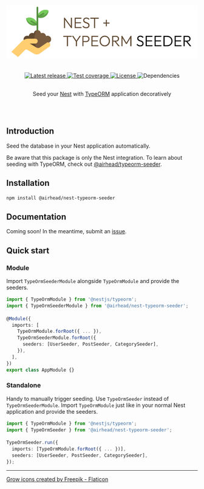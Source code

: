 <br />
<br />

<div align='center'>
    <img src='https://github.com/joakimbugge/nest-typeorm-seeder/raw/main/assets/logo.png' alt='Logo' />
    <br /><br /><br />
    <a href='https://www.npmjs.com/package/@airhead/nest-typeorm-seeder'>
        <img src='https://img.shields.io/github/v/release/joakimbugge/nest-typeorm-seeder?include_prereleases' alt='Latest release' />
    </a>
    <a href='https://coveralls.io/github/joakimbugge/nest-typeorm-seeder?branch=main'>
        <img alt="Test coverage" src="https://img.shields.io/coveralls/github/joakimbugge/nest-typeorm-seeder">
    </a>
    <a href='https://github.com/joakimbugge/nest-typeorm-seeder/blob/main/LICENSE'>
        <img src='https://img.shields.io/github/license/joakimbugge/nest-typeorm-seeder' alt='License' />
    </a>
    <img src="https://img.shields.io/librariesio/release/npm/@airhead/nest-typeorm-seeder" alt='Dependencies'>
</div>

<br />

<p align='center'>Seed your <a href='https://nestjs.com/'>Nest</a> with <a href='https://github.com/typeorm/typeorm'>TypeORM</a> application decoratively</p>

<br>
<br>

## Introduction

Seed the database in your Nest application automatically.

Be aware that this package is only the Nest integration. To learn about seeding with TypeORM, check
out [@airhead/typeorm-seeder](https://github.com/joakimbugge/typeorm-seeder).

## Installation

```bash
npm install @airhead/nest-typeorm-seeder
```

## Documentation

Coming soon! In the meantime, submit an [issue](https://github.com/joakimbugge/nest-typeorm-seeder/issues).

## Quick start

### Module

Import `TypeOrmSeederModule` alongside `TypeOrmModule` and provide the seeders.

```ts
import { TypeOrmModule } from '@nestjs/typeorm';
import { TypeOrmSeederModule } from '@airhead/nest-typeorm-seeder';

@Module({
  imports: [
    TypeOrmModule.forRoot({ ... }),
    TypeOrmSeederModule.forRoot({
      seeders: [UserSeeder, PostSeeder, CategorySeeder],
    }),
  ],
})
export class AppModule {}
```

### Standalone

Handy to manually trigger seeding. Use `TypeOrmSeeder` instead of `TypeOrmSeederModule`. Import `TypeOrmModule` just
like in your normal Nest application and provide the seeders.

```ts
import { TypeOrmModule } from '@nestjs/typeorm';
import { TypeOrmSeeder } from '@airhead/nest-typeorm-seeder';

TypeOrmSeeder.run({
  imports: [TypeOrmModule.forRoot({ ... })],
  seeders: [UserSeeder, PostSeeder, CategorySeeder],
});
```

---

<a href="https://www.flaticon.com/free-icons/grow" title="grow icons">Grow icons created by Freepik - Flaticon</a>
